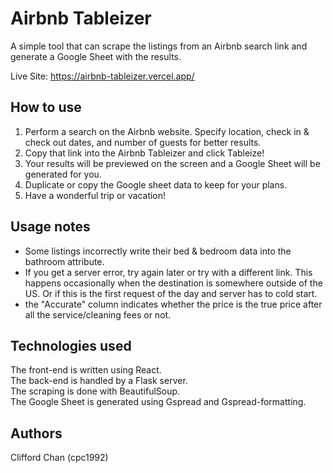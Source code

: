 # Airbnb Tableizer

A simple tool that can scrape the listings from an Airbnb search link and generate a Google Sheet with the results. 

Live Site: https://airbnb-tableizer.vercel.app/

## How to use

1. Perform a search on the Airbnb website. Specify location, check in & check out dates, and number of guests for better results.
2. Copy that link into the Airbnb Tableizer and click Tableize!
3. Your results will be previewed on the screen and a Google Sheet will be generated for you.
4. Duplicate or copy the Google sheet data to keep for your plans.
5. Have a wonderful trip or vacation!

## Usage notes

* Some listings incorrectly write their bed & bedroom data into the bathroom attribute.
* If you get a server error, try again later or try with a different link. This happens occasionally when the destination is somewhere outside of the US. Or if this is the first request of the day and server has to cold start.
* the "Accurate" column indicates whether the price is the true price after all the service/cleaning fees or not.

## Technologies used

The front-end is written using React.   
The back-end is handled by a Flask server.  
The scraping is done with BeautifulSoup.  
The Google Sheet is generated using Gspread and Gspread-formatting.  

## Authors

Clifford Chan (cpc1992)
